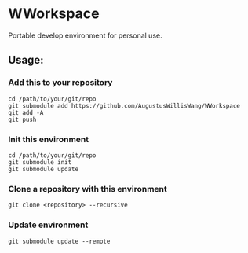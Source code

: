 # WWorkspace

Portable develop environment for personal use.

## Usage:

### Add this to your repository

```
cd /path/to/your/git/repo
git submodule add https://github.com/AugustusWillisWang/WWorkspace
git add -A
git push
```

### Init this environment

```
cd /path/to/your/git/repo
git submodule init
git submodule update
```

### Clone a repository with this environment

```
git clone <repository> --recursive 
```

### Update environment

```
git submodule update --remote
```